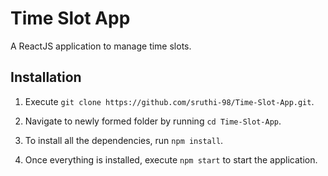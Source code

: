 # Time Slot App

A ReactJS application to manage time slots.

## Installation

1. Execute ```git clone https://github.com/sruthi-98/Time-Slot-App.git```.

2. Navigate to newly formed folder by running ```cd Time-Slot-App```.

3. To install all the dependencies, run ```npm install```.

4. Once everything is installed, execute ```npm start``` to start the application.
